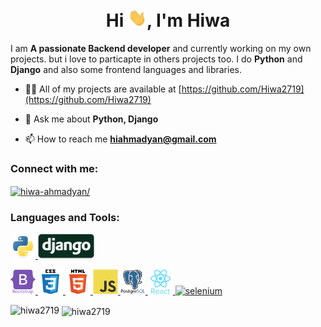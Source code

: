 
<h1 align="center">Hi <img src="wave.gif" width="30px">, I'm Hiwa</h1>
<p>I am <strong>A passionate Backend developer</strong> and currently working on my own projects. but i love to particapte 
in others projects too. I do <strong>Python</strong> and <strong>Django</strong> and also some frontend languages and libraries.
</p>

- 👨‍💻 All of my projects are available at [https://github.com/Hiwa2719](https://github.com/Hiwa2719)

- 💬 Ask me about **Python, Django**

- 📫 How to reach me **hiahmadyan@gmail.com**

<h3 align="left">Connect with me:</h3>
<p align="left">
<a href="https://linkedin.com/in/hiwa-ahmadyan/" target="blank"><img align="center" src="https://raw.githubusercontent.com/rahuldkjain/github-profile-readme-generator/master/src/images/icons/Social/linked-in-alt.svg" alt="hiwa-ahmadyan/" height="30" width="40" /></a>
</p>

<h3 align="left">Languages and Tools:</h3>
<a href="https://www.python.org" target="_blank" rel="noreferrer"> <img src="https://raw.githubusercontent.com/devicons/devicon/master/icons/python/python-original.svg" alt="python" width="40" height="40"/> </a><a href="https://www.djangoproject.com/" target="_blank" rel="noreferrer"> <img src="Django.png" alt="django" width="90" height="40"/> </a> <p align="left"> <a href="https://getbootstrap.com" target="_blank" rel="noreferrer"> <img src="https://raw.githubusercontent.com/devicons/devicon/master/icons/bootstrap/bootstrap-plain-wordmark.svg" alt="bootstrap" width="40" height="40"/> </a> <a href="https://www.w3schools.com/css/" target="_blank" rel="noreferrer"> <img src="https://raw.githubusercontent.com/devicons/devicon/master/icons/css3/css3-original-wordmark.svg" alt="css3" width="40" height="40"/> </a> <a href="https://www.w3.org/html/" target="_blank" rel="noreferrer"> <img src="https://raw.githubusercontent.com/devicons/devicon/master/icons/html5/html5-original-wordmark.svg" alt="html5" width="40" height="40"/> </a> <a href="https://developer.mozilla.org/en-US/docs/Web/JavaScript" target="_blank" rel="noreferrer"> <img src="https://raw.githubusercontent.com/devicons/devicon/master/icons/javascript/javascript-original.svg" alt="javascript" width="40" height="40"/> </a> <a href="https://www.postgresql.org" target="_blank" rel="noreferrer"> <img src="https://raw.githubusercontent.com/devicons/devicon/master/icons/postgresql/postgresql-original-wordmark.svg" alt="postgresql" width="40" height="40"/> </a> <a href="https://reactjs.org/" target="_blank" rel="noreferrer"> <img src="https://raw.githubusercontent.com/devicons/devicon/master/icons/react/react-original-wordmark.svg" alt="react" width="40" height="40"/> </a> <a href="https://www.selenium.dev" target="_blank" rel="noreferrer"> <img src="https://raw.githubusercontent.com/detain/svg-logos/780f25886640cef088af994181646db2f6b1a3f8/svg/selenium-logo.svg" alt="selenium" width="40" height="40"/> </a> </p>

<p><img align="left" src="https://github-readme-stats.vercel.app/api/top-langs?username=hiwa2719&show_icons=true&locale=en&layout=compact&hide_border=true&theme=vision-friendly-dark" alt="hiwa2719" /></p>

<p>&nbsp;<img align="center" src="https://github-readme-stats.vercel.app/api?username=hiwa2719&theme=vision-friendly-dark&hide_border=true&show_icons=true&locale=en" alt="hiwa2719" /></p>


